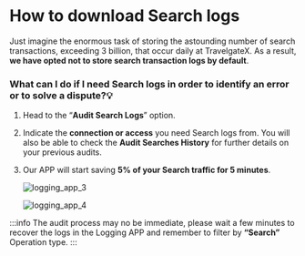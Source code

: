 ﻿---
sidebar_position: 2
---

# How to download Search logs

Just imagine the enormous task of storing the astounding number of search transactions, exceeding 3 billion, that occur daily at TravelgateX. As a result, **we have opted not to store search transaction logs by default**.

### What can I do if I need Search logs in order to identify an error or to solve a dispute?💡

1. Head to the “**Audit Search Logs**” option.
1. Indicate the **connection or access** you need Search logs from. You will also be able to check the **Audit Searches History** for further details on your previous audits.
1. Our APP will start saving **5% of your Search traffic for 5 minutes**. 

    ![logging_app_3](https://storage.travelgate.com/kbase/logging_app_3.jpg)

    ![logging_app_4](https://storage.travelgate.com/kbase/logging_app_4.jpg)

:::info
The audit process may no be immediate, please wait a few minutes to recover the logs in the Logging APP and remember to filter by **“Search”** Operation type.
:::